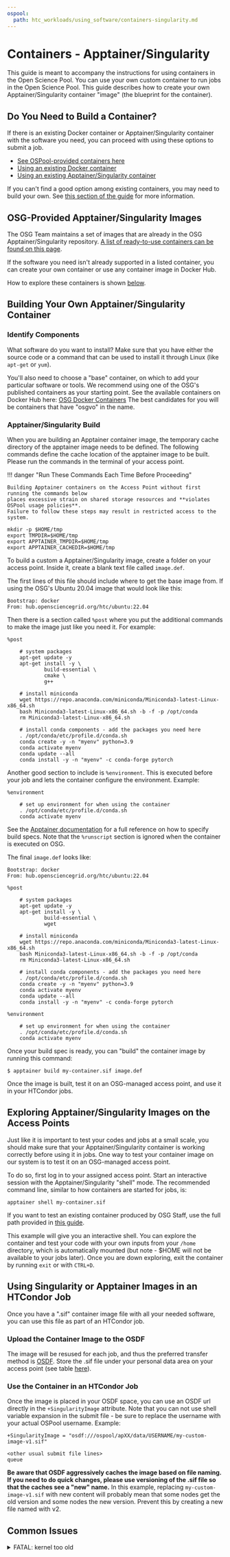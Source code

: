 ```yaml
---
ospool:
  path: htc_workloads/using_software/containers-singularity.md
---
```


# Containers - Apptainer/Singularity

This guide is meant to accompany the instructions for using containers
in the Open Science Pool. You can use your own custom container to run
jobs in the Open Science Pool. This guide describes how to create your
own Apptainer/Singularity container "image" (the blueprint for the container).

## Do You Need to Build a Container? 

If there is an existing Docker container or Apptainer/Singularity container with 
the software you need, you can proceed with using these options to submit a job. 

* [See OSPool-provided containers here](../available-containers-list/)
* [Using an existing Docker container](../containers-docker/)
* [Using an existing Apptainer/Singularity container](#using-singularity-or-apptainer-images-in-an-htcondor-job)

If you can't find a good option among existing containers, you may need to 
build your own. See [this section of the guide](#building-your-own-apptainer-singularity-container) for more information. 

## OSG-Provided Apptainer/Singularity Images

The OSG Team maintains a set of images that are already in the OSG
Apptainer/Singularity repository. [A list of ready-to-use containers can be found on this page](../available-containers-list/).

If the software you need isn't already supported in a listed container,
you can create your own container or use any container image in Docker Hub.

How to explore these containers is shown [below](#exploring-apptainer-singularity-images-on-the-access-points). 

## Building Your Own Apptainer/Singularity Container

### Identify Components

What software do you want to install? Make sure that you have either the source
code or a command that can be used to install it through Linux (like `apt-get` or
`yum`).

You'll also need to choose a "base" container, on which to add your particular
software or tools. We recommend using one of the OSG's published containers
as your starting point. See the available containers on Docker Hub here:
[OSG Docker Containers](https://hub.docker.com/u/opensciencegrid)
The best candidates for you will be containers that have "osgvo" in the name.

### Apptainer/Singularity Build

When you are building an Apptainer container image, the temporary cache directory of the apptainer image needs to be defined. The following commands define the cache location of the apptainer image to be built. Please run the commands in the terminal of your access point.

!!! danger "Run These Commands Each Time Before Proceeding"

    Building Apptainer containers on the Access Point without first running the commands below 
    places excessive strain on shared storage resources and **violates OSPool usage policies**. 
    Failure to follow these steps may result in restricted access to the system.

```
mkdir -p $HOME/tmp
export TMPDIR=$HOME/tmp
export APPTAINER_TMPDIR=$HOME/tmp
export APPTAINER_CACHEDIR=$HOME/tmp
```

To build a custom a Apptainer/Singularity image, create a folder on your access point. Inside it, create a blank text file
called `image.def`.

The first lines of this file should include where to get the base image
from. If using the OSG's Ubuntu 20.04 image that  would look like this:

    Bootstrap: docker
    From: hub.opensciencegrid.org/htc/ubuntu:22.04

Then there is a section called `%post` where you put the additional
commands to make the image just like you need it. For example:

    %post
    
        # system packages
        apt-get update -y
        apt-get install -y \
                build-essential \
                cmake \
                g++
    
        # install miniconda
        wget https://repo.anaconda.com/miniconda/Miniconda3-latest-Linux-x86_64.sh
        bash Miniconda3-latest-Linux-x86_64.sh -b -f -p /opt/conda
        rm Miniconda3-latest-Linux-x86_64.sh
    
        # install conda components - add the packages you need here
        . /opt/conda/etc/profile.d/conda.sh
        conda create -y -n "myenv" python=3.9
        conda activate myenv
        conda update --all
        conda install -y -n "myenv" -c conda-forge pytorch


Another good section to include is `%environment`. This is executed before
your job and lets the container configure the environment. Example:

    %environment
    
        # set up environment for when using the container
        . /opt/conda/etc/profile.d/conda.sh
        conda activate myenv


See the [Apptainer documentation](https://apptainer.org/user-docs/master/definition_files.html)
for a full reference on how to specify build specs. Note that the `%runscript`
section is ignored when the container is executed on OSG.

The final `image.def` looks like:

    Bootstrap: docker
    From: hub.opensciencegrid.org/htc/ubuntu:22.04

    %post

        # system packages
        apt-get update -y
        apt-get install -y \
                build-essential \
                wget

        # install miniconda
        wget https://repo.anaconda.com/miniconda/Miniconda3-latest-Linux-x86_64.sh
        bash Miniconda3-latest-Linux-x86_64.sh -b -f -p /opt/conda
        rm Miniconda3-latest-Linux-x86_64.sh

        # install conda components - add the packages you need here
        . /opt/conda/etc/profile.d/conda.sh
        conda create -y -n "myenv" python=3.9
        conda activate myenv
        conda update --all
        conda install -y -n "myenv" -c conda-forge pytorch

    %environment

        # set up environment for when using the container
        . /opt/conda/etc/profile.d/conda.sh
        conda activate myenv


Once your build spec is ready, you can "build" the container image by running this command:

    $ apptainer build my-container.sif image.def

Once the image is built, test it on an OSG-managed access point,
and use it in your HTCondor jobs.

## Exploring Apptainer/Singularity Images on the Access Points

Just like it is important to test your codes and jobs at a small scale,
you should make sure that your Apptainer/Singularity container is working correctly before using it in jobs. One way
to test your container image on our system is to test it on
an OSG-managed access point. 

To do so, first log in to your assigned access point. Start an interactive session with the
Apptainer/Singularity "shell" mode. The recommended command line, similar
to how containers are started for jobs, is:

    apptainer shell my-container.sif

If you want to test an existing container produced by OSG Staff, use the 
full path provided in [this guide](../available-containers-list/). 

This example will give you an interactive shell. You can explore the
container and test your code with your own inputs from your `/home`
directory, which is automatically mounted (but note - $HOME will not be
available to your jobs later). Once you are down exploring, exit the
container by running `exit` or with `CTRL+D`. 

## Using Singularity or Apptainer Images in an HTCondor Job

Once you have a ".sif" container image file with all your needed software, 
you can use this file as part of an HTCondor job. 

### Upload the Container Image to the OSDF

The image will be resused for
each job, and thus the preferred transfer method is [OSDF](../../managing_data/osdf/).
Store the .sif file under your personal data area on your access point
(see table [here](../../managing_data/osdf/#where-to-put-your-files)). 

### Use the Container in an HTCondor Job

Once the image is placed in your OSDF space, you can use an OSDF 
url directly in the `+SingularityImage` attribute. Note that you can not
use shell variable expansion in the submit file - be sure to replace the
username with your actual OSPool username. Example:

    +SingularityImage = "osdf:///ospool/apXX/data/USERNAME/my-custom-image-v1.sif"

    <other usual submit file lines>
    queue

**Be aware that OSDF aggressively caches the image based on file naming.
If you need to do quick changes, please use versioning of the .sif file
so that the caches see a "new" name.** In this example, replacing
`my-custom-image-v1.sif` with new content will probably mean that some
nodes get the old version and some nodes the new version. Prevent this
by creating a new file named with v2.

## Common Issues

<details>
<summary>FATAL: kernel too old </summary>
<br>
If you get a *FATAL: kernel too old* error, it means that the glibc version in the
image is too new for the kernel on the host. You can work around this problem by
specifying the minimum host kernel. For example, if you want to run the Ubuntu 18.04
image, specfy a minimum host kernel of 3.10.0, formatted as 31000
(major * 10000 + minor * 100 + patch):
<br>
  <code>Requirements = HAS_SINGULARITY == True && OSG_HOST_KERNEL_VERSION >= 31000</code>
<br>
</details>






[osg-containers]: ../../../htc_workloads/using_software/available-containers-list/
